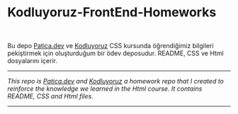 # Kodluyoruz-FrontEnd-Homeworks

<br >

Bu depo [Patica.dev](https://www.patika.dev/tr) ve [Kodluyoruz](https://www.kodluyoruz.org) CSS kursunda öğrendiğimiz bilgileri pekiştirmek için oluşturduğum bir ödev deposudur. README, CSS ve Html dosyalarını içerir.

---

_This repo is [Patica.dev](https://www.patika.dev/tr) and [Kodluyoruz](https://www.kodluyoruz.org) a homework repo that I created to reinforce the knowledge we learned in the Html course. It contains README, CSS and Html files._

---
